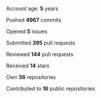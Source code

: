 Account age: **5** years

Pushed **4967** commits

Opened **5** issues

Submitted **395** pull requests

Reviewed **144** pull requests

Received **14** stars

Own **56** repositories

Contributed to **16** public repositories

